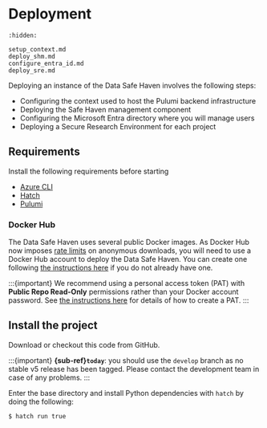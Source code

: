 # Deployment

```{toctree}
:hidden:

setup_context.md
deploy_shm.md
configure_entra_id.md
deploy_sre.md
```

Deploying an instance of the Data Safe Haven involves the following steps:

- Configuring the context used to host the Pulumi backend infrastructure
- Deploying the Safe Haven management component
- Configuring the Microsoft Entra directory where you will manage users
- Deploying a Secure Research Environment for each project

## Requirements

Install the following requirements before starting

- [Azure CLI](https://learn.microsoft.com/en-us/cli/azure/install-azure-cli)
- [Hatch](https://hatch.pypa.io/1.9/install/)
- [Pulumi](https://www.pulumi.com/docs/get-started/install/)

### Docker Hub

The Data Safe Haven uses several public Docker images.
As Docker Hub now imposes [rate limits](https://docs.docker.com/docker-hub/download-rate-limit/) on anonymous downloads, you will need to use a Docker Hub account to deploy the Data Safe Haven.
You can create one following [the instructions here](https://hub.docker.com/) if you do not already have one.

:::{important}
We recommend using a personal access token (PAT) with **Public Repo Read-Only** permissions rather than your Docker account password.
See [the instructions here](https://docs.docker.com/security/for-developers/access-tokens/) for details of how to create a PAT.
:::

## Install the project

Download or checkout this code from GitHub.

:::{important}
**{sub-ref}`today`**: you should use the `develop` branch as no stable v5 release has been tagged.
Please contact the development team in case of any problems.
:::

Enter the base directory and install Python dependencies with `hatch` by doing the following:

```{code} shell
$ hatch run true
```
